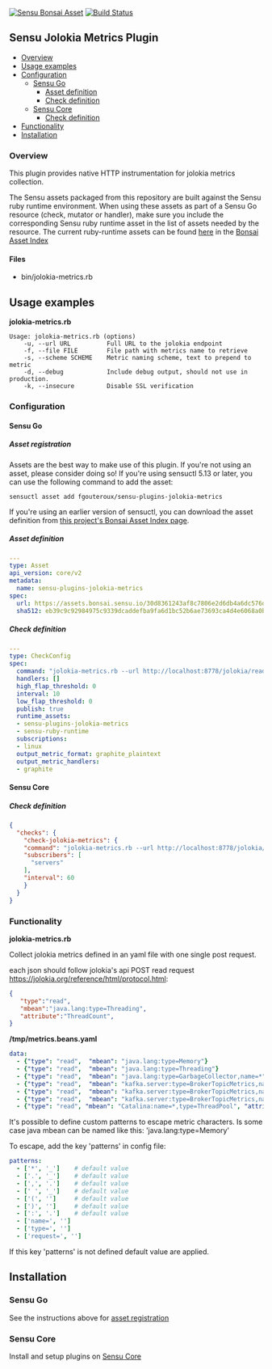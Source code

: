 [![Sensu Bonsai Asset](https://img.shields.io/badge/Bonsai-Download%20Me-brightgreen.svg?colorB=89C967&logo=sensu)](https://bonsai.sensu.io/assets/sensu-plugins/sensu-plugins-jolokia-metrics)
[![Build Status](https://travis-ci.org/fgouteroux/sensu-plugins-jolokia-metrics.svg?branch=master)](https://travis-ci.org/fgouteroux/sensu-plugins-jolokia-metrics)

## Sensu Jolokia Metrics Plugin

- [Overview](#overview)
- [Usage examples](#usage-examples)
- [Configuration](#configuration)
  - [Sensu Go](#sensu-go)
    - [Asset definition](#asset-definition)
    - [Check definition](#check-definition)
  - [Sensu Core](#sensu-core)
    - [Check definition](#check-definition)
- [Functionality](#functionality)
- [Installation](#installation)

### Overview 

This plugin provides native HTTP instrumentation for jolokia metrics collection.

The Sensu assets packaged from this repository are built against the Sensu ruby runtime environment. When using these assets as part of a Sensu Go resource (check, mutator or handler), make sure you include the corresponding Sensu ruby runtime asset in the list of assets needed by the resource.  The current ruby-runtime assets can be found [here](https://bonsai.sensu.io/assets/sensu/sensu-ruby-runtime) in the [Bonsai Asset Index](bonsai.sensu.io)

#### Files
 * bin/jolokia-metrics.rb

## Usage examples

**jolokia-metrics.rb**
```
Usage: jolokia-metrics.rb (options)
    -u, --url URL          Full URL to the jolokia endpoint
    -f, --file FILE        File path with metrics name to retrieve
    -s, --scheme SCHEME    Metric naming scheme, text to prepend to metric
    -d, --debug            Include debug output, should not use in production.
    -k, --insecure         Disable SSL verification
```

### Configuration
#### Sensu Go
##### Asset registration

Assets are the best way to make use of this plugin. If you're not using an asset, please consider doing so! If you're using sensuctl 5.13 or later, you can use the following command to add the asset: 

`sensuctl asset add fgouteroux/sensu-plugins-jolokia-metrics`

If you're using an earlier version of sensuctl, you can download the asset definition from [this project's Bonsai Asset Index page](https://bonsai.sensu.io/assets/fgouteroux/sensu-plugins-jolokia-metrics).

##### Asset definition

```yaml
---
type: Asset
api_version: core/v2
metadata:
  name: sensu-plugins-jolokia-metrics
spec:
  url: https://assets.bonsai.sensu.io/30d8361243af8c7806e2d6db4a6dc576dab02966/sensu-plugins-jolokia-metrics_0.0.2_centos_linux_amd64.tar.gz
  sha512: eb39c9c92984975c9339dcaddefba9fa6d1bc52b6ae73693ca4d4e6068a0b320e3d6eeb69afdd8c1210222953effd520ffc24687eba7d433c92c44f797c99c5c
```

##### Check definition

```yaml
---
type: CheckConfig
spec:
  command: "jolokia-metrics.rb --url http://localhost:8778/jolokia/read --file /tmp/metrics.beans.yaml"
  handlers: []
  high_flap_threshold: 0
  interval: 10
  low_flap_threshold: 0
  publish: true
  runtime_assets:
  - sensu-plugins-jolokia-metrics
  - sensu-ruby-runtime
  subscriptions:
  - linux
  output_metric_format: graphite_plaintext
  output_metric_handlers:
  - graphite
```
#### Sensu Core
##### Check definition
```json
{
  "checks": {
    "check-jolokia-metrics": {
    "command": "jolokia-metrics.rb --url http://localhost:8778/jolokia/read --file /tmp/metrics.beans.yaml",
    "subscribers": [
      "servers"
    ],
    "interval": 60
    }
  }
}
```

### Functionality

**jolokia-metrics.rb**

Collect jolokia metrics defined in an yaml file with one single post request.

each json should follow jolokia's api POST read request <https://jolokia.org/reference/html/protocol.html>:

```json
{
   "type":"read",
   "mbean":"java.lang:type=Threading",
   "attribute":"ThreadCount",
}
```

**/tmp/metrics.beans.yaml**
```yaml
data:
  - {"type": "read",  "mbean": "java.lang:type=Memory"}
  - {"type": "read",  "mbean": "java.lang:type=Threading"}
  - {"type": "read",  "mbean": "java.lang:type=GarbageCollector,name=*"}
  - {"type": "read",  "mbean": "kafka.server:type=BrokerTopicMetrics,name=MessagesInPerSec"}
  - {"type": "read",  "mbean": "kafka.server:type=BrokerTopicMetrics,name=BytesInPerSec"}
  - {"type": "read",  "mbean": "kafka.server:type=BrokerTopicMetrics,name=BytesOutPerSec"}
  - {"type": "read", "mbean": "Catalina:name=*,type=ThreadPool", "attribute": "acceptorThreadCount,currentThreadsBusy"}
```

It's possible to define custom patterns to escape metric characters.
Is some case java mbean can be named like this: 'java.lang:type=Memory'


To escape, add the key 'patterns' in config file:

```yaml
patterns:
  - ['*', '_']    # default value
  - ['.', '_']    # default value
  - [',', '.']    # default value
  - [' ', '_']    # default value
  - ['(', '']     # default value
  - [')', '']     # default value
  - [':', '.']    # default value
  - ['name=', '']
  - ['type=', '']
  - ['request=', '']
```

If this key 'patterns' is not defined default value are applied.


## Installation

### Sensu Go

See the instructions above for [asset registration](#asset-registration)

### Sensu Core
Install and setup plugins on [Sensu Core](https://docs.sensu.io/sensu-core/latest/installation/installing-plugins/)
